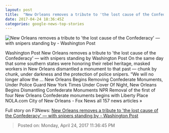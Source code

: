 ```yaml
---
layout: post
title:  "New Orleans removes a tribute to 'the lost cause of the Confederacy' — with snipers standing by - Washington Post"
date: 2017-04-24 18:36:45Z
categories: google-news-top-stories
---
```


![New Orleans removes a tribute to 'the lost cause of the Confederacy' — with snipers standing by - Washington Post](https://img.washingtonpost.com/rf/image_1484w/2010-2019/Wires/Images/2017-04-24/AP/Confederate_Statues_New_Orleans_38624-da195.jpg)

Washington Post New Orleans removes a tribute to 'the lost cause of the Confederacy' — with snipers standing by Washington Post On the same day that some southern states were honoring their rebel heritage, masked workers in New Orleans dismantled a monument to that past — chunk by chunk, under darkness and the protection of police snipers. “We will no longer allow the ... New Orleans Begins Removing Confederate Monuments, Under Police Guard New York Times Under Cover Of Night, New Orleans Begins Dismantling Confederate Monuments NPR Removal of the first of four New Orleans Confederate monuments begins with Liberty Place NOLA.com City of New Orleans - Fox News all 157 news articles »


Full story on F3News: [New Orleans removes a tribute to 'the lost cause of the Confederacy' — with snipers standing by - Washington Post](http://www.f3nws.com/n/VVxteC)

> Posted on: Monday, April 24, 2017 11:36:45 PM
